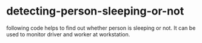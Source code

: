 # detecting-person-sleeping-or-not

following code helps to find out whether person is sleeping or not. It can be used to monitor driver and worker at workstation.
